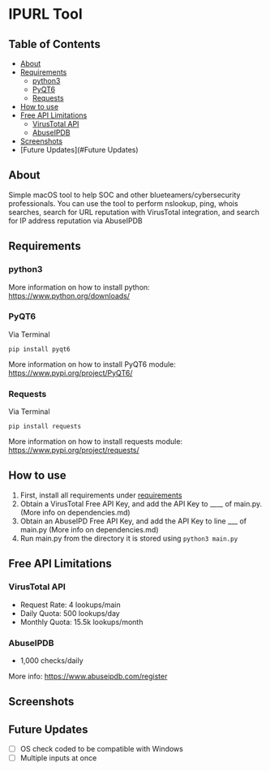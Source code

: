 # IPURL Tool

## Table of Contents

- [About](#About)
- [Requirements](#Requirements)
  - [python3](#python3)
  - [PyQT6](#pyqt6)
  - [Requests](#requests)
- [How to use](#How-to-use)
- [Free API Limitations](#Free-API-Limitations)
  - [VirusTotal API](#VirusTotal-API)
  - [AbuseIPDB](#AbuseIPDB)
- [Screenshots](#Screenshots)
- [Future Updates](#Future Updates)


## About 

Simple macOS tool to help SOC and other blueteamers/cybersecurity professionals. You can use the tool to perform nslookup, ping, whois searches, search for URL reputation with VirusTotal integration, and search for IP address reputation via AbuseIPDB

## Requirements

### python3

More information on how to install python: https://www.python.org/downloads/

### PyQT6

Via Terminal

``` pip install pyqt6 ```

More information on how to install PyQT6 module: https://www.pypi.org/project/PyQT6/


### Requests

Via Terminal

``` pip install requests ```

More information on how to install requests module: https://www.pypi.org/project/requests/


## How to use

1) First, install all requirements under [requirements](#requirements)
2) Obtain a VirusTotal Free API Key, and add the API Key to ____ of main.py. (More info on dependencies.md)
3) Obtain an AbuseIPD Free API Key, and add the API Key to line ___ of main.py (More info on dependencies.md)
4) Run main.py from the directory it is stored using  ``` python3 main.py ```

## Free API Limitations


### VirusTotal API

- Request Rate: 4 lookups/main
- Daily Quota: 500 lookups/day
- Monthly Quota: 15.5k lookups/month


### AbuseIPDB

- 1,000 checks/daily

More info: https://www.abuseipdb.com/register



## Screenshots




## Future Updates

- [ ] OS check coded to be compatible with Windows
- [ ] Multiple inputs at once
